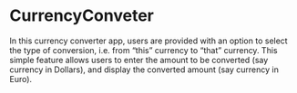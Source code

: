 # CurrencyConveter
In this currency converter app, users are provided with an option to select the type of conversion, i.e. from “this” currency to “that” currency. This simple feature allows users to  enter the amount to be converted (say currency in Dollars), and display the converted amount (say currency in Euro).
